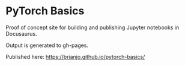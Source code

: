 # PyTorch Basics
Proof of concept site for building and publishing Jupyter notebooks in Docusaurus. 

Output is generated to gh-pages. 

Published here: https://brianjo.github.io/pytorch-basics/ 
